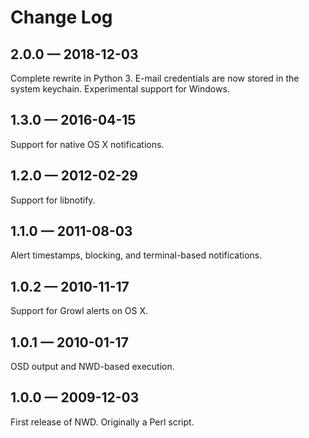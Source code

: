 # Change Log

## 2.0.0 — 2018-12-03

Complete rewrite in Python 3.
E-mail credentials are now stored in the system keychain.
Experimental support for Windows.

## 1.3.0 — 2016-04-15

Support for native OS X notifications.

## 1.2.0 — 2012-02-29

Support for libnotify.

## 1.1.0 — 2011-08-03

Alert timestamps, blocking, and terminal-based notifications.

## 1.0.2 — 2010-11-17

Support for Growl alerts on OS X.

## 1.0.1 — 2010-01-17

OSD output and NWD-based execution.

## 1.0.0 — 2009-12-03

First release of NWD. Originally a Perl script.
